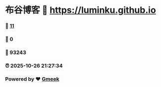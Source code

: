 # 布谷博客 :link: https://luminku.github.io 
### :page_facing_up: [11](https://luminku.github.io/tag.html) 
### :speech_balloon: 0 
### :hibiscus: 93243 
### :alarm_clock: 2025-10-26 21:27:34 
### Powered by :heart: [Gmeek](https://github.com/Meekdai/Gmeek)
